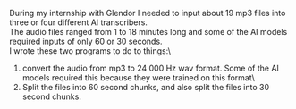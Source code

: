During my internship with Glendor I needed to input about 19 mp3 files into three or four different AI transcribers.\
The audio files ranged from 1 to 18 minutes long and some of the AI models required inputs of only 60 or 30 seconds.\
I wrote these two programs to do to things:\
  1) convert the audio from mp3 to 24 000 Hz wav format. Some of the AI models required this because they were trained on this format\
  2) Split the files into 60 second chunks, and also split the files into 30 second chunks.

